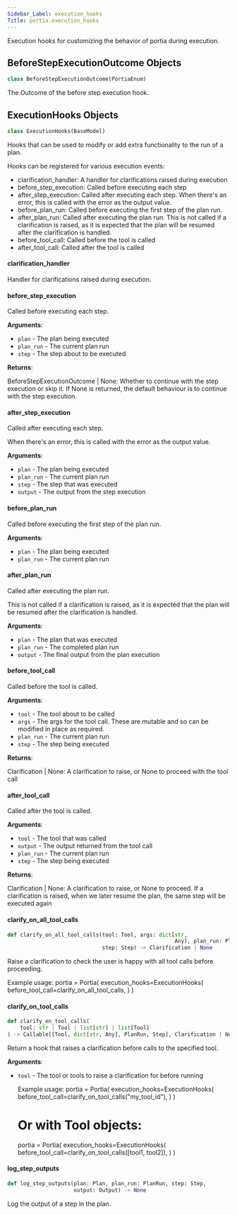 ```yaml
---
Sidebar_Label: execution_hooks
Title: portia.execution_hooks
---
```


Execution hooks for customizing the behavior of portia during execution.

## BeforeStepExecutionOutcome Objects

```python
class BeforeStepExecutionOutcome(PortiaEnum)
```

The Outcome of the before step execution hook.

## ExecutionHooks Objects

```python
class ExecutionHooks(BaseModel)
```

Hooks that can be used to modify or add extra functionality to the run of a plan.

Hooks can be registered for various execution events:
- clarification_handler: A handler for clarifications raised during execution
- before_step_execution: Called before executing each step
- after_step_execution: Called after executing each step. When there&#x27;s an error, this is
    called with the error as the output value.
- before_plan_run: Called before executing the first step of the plan run.
- after_plan_run: Called after executing the plan run. This is not called if a clarification
    is raised, as it is expected that the plan will be resumed after the clarification is
    handled.
- before_tool_call: Called before the tool is called
- after_tool_call: Called after the tool is called

#### clarification\_handler

Handler for clarifications raised during execution.

#### before\_step\_execution

Called before executing each step.

**Arguments**:

- `plan` - The plan being executed
- `plan_run` - The current plan run
- `step` - The step about to be executed
  

**Returns**:

  BeforeStepExecutionOutcome | None: Whether to continue with the step execution or skip it.
  If None is returned, the default behaviour is to continue with the step execution.

#### after\_step\_execution

Called after executing each step.

When there&#x27;s an error, this is called with the error as the output value.

**Arguments**:

- `plan` - The plan being executed
- `plan_run` - The current plan run
- `step` - The step that was executed
- `output` - The output from the step execution

#### before\_plan\_run

Called before executing the first step of the plan run.

**Arguments**:

- `plan` - The plan being executed
- `plan_run` - The current plan run

#### after\_plan\_run

Called after executing the plan run.

This is not called if a clarification is raised, as it is expected that the plan
will be resumed after the clarification is handled.

**Arguments**:

- `plan` - The plan that was executed
- `plan_run` - The completed plan run
- `output` - The final output from the plan execution

#### before\_tool\_call

Called before the tool is called.

**Arguments**:

- `tool` - The tool about to be called
- `args` - The args for the tool call. These are mutable and so can be modified in place as
  required.
- `plan_run` - The current plan run
- `step` - The step being executed
  

**Returns**:

  Clarification | None: A clarification to raise, or None to proceed with the tool call

#### after\_tool\_call

Called after the tool is called.

**Arguments**:

- `tool` - The tool that was called
- `output` - The output returned from the tool call
- `plan_run` - The current plan run
- `step` - The step being executed
  

**Returns**:

  Clarification | None: A clarification to raise, or None to proceed. If a clarification
  is raised, when we later resume the plan, the same step will be executed again

#### clarify\_on\_all\_tool\_calls

```python
def clarify_on_all_tool_calls(tool: Tool, args: dict[str,
                                                     Any], plan_run: PlanRun,
                              step: Step) -> Clarification | None
```

Raise a clarification to check the user is happy with all tool calls before proceeding.

Example usage:
    portia = Portia(
        execution_hooks=ExecutionHooks(
            before_tool_call=clarify_on_all_tool_calls,
        )
    )

#### clarify\_on\_tool\_calls

```python
def clarify_on_tool_calls(
    tool: str | Tool | list[str] | list[Tool]
) -> Callable[[Tool, dict[str, Any], PlanRun, Step], Clarification | None]
```

Return a hook that raises a clarification before calls to the specified tool.

**Arguments**:

- `tool` - The tool or tools to raise a clarification for before running
  
  Example usage:
  portia = Portia(
  execution_hooks=ExecutionHooks(
  before_tool_call=clarify_on_tool_calls(&quot;my_tool_id&quot;),
  )
  )
  # Or with Tool objects:
  portia = Portia(
  execution_hooks=ExecutionHooks(
  before_tool_call=clarify_on_tool_calls([tool1, tool2]),
  )
  )

#### log\_step\_outputs

```python
def log_step_outputs(plan: Plan, plan_run: PlanRun, step: Step,
                     output: Output) -> None
```

Log the output of a step in the plan.


